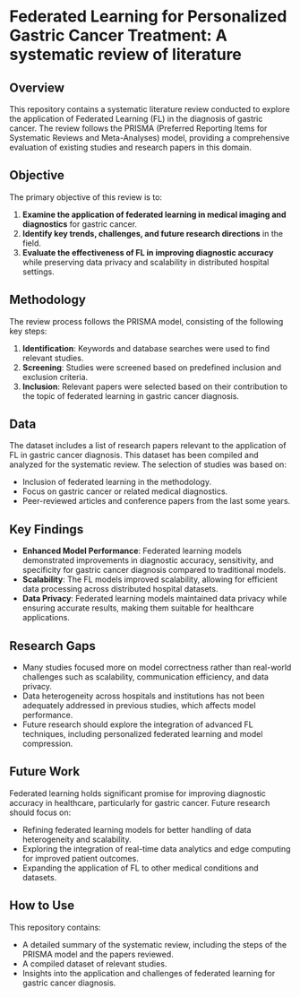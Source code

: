 # Federated Learning for Personalized Gastric Cancer Treatment: A systematic review of literature

## Overview

This repository contains a systematic literature review conducted to explore the application of Federated Learning (FL) in the diagnosis of gastric cancer. The review follows the PRISMA (Preferred Reporting Items for Systematic Reviews and Meta-Analyses) model, providing a comprehensive evaluation of existing studies and research papers in this domain.

## Objective

The primary objective of this review is to:
1. **Examine the application of federated learning in medical imaging and diagnostics** for gastric cancer.
2. **Identify key trends, challenges, and future research directions** in the field.
3. **Evaluate the effectiveness of FL in improving diagnostic accuracy** while preserving data privacy and scalability in distributed hospital settings.

## Methodology

The review process follows the PRISMA model, consisting of the following key steps:
1. **Identification**: Keywords and database searches were used to find relevant studies.
2. **Screening**: Studies were screened based on predefined inclusion and exclusion criteria.
3. **Inclusion**: Relevant papers were selected based on their contribution to the topic of federated learning in gastric cancer diagnosis.

## Data

The dataset includes a list of research papers relevant to the application of FL in gastric cancer diagnosis. This dataset has been compiled and analyzed for the systematic review. The selection of studies was based on:
- Inclusion of federated learning in the methodology.
- Focus on gastric cancer or related medical diagnostics.
- Peer-reviewed articles and conference papers from the last some years.

## Key Findings

- **Enhanced Model Performance**: Federated learning models demonstrated improvements in diagnostic accuracy, sensitivity, and specificity for gastric cancer diagnosis compared to traditional models.
- **Scalability**: The FL models improved scalability, allowing for efficient data processing across distributed hospital datasets.
- **Data Privacy**: Federated learning models maintained data privacy while ensuring accurate results, making them suitable for healthcare applications.

## Research Gaps

- Many studies focused more on model correctness rather than real-world challenges such as scalability, communication efficiency, and data privacy.
- Data heterogeneity across hospitals and institutions has not been adequately addressed in previous studies, which affects model performance.
- Future research should explore the integration of advanced FL techniques, including personalized federated learning and model compression.

## Future Work

Federated learning holds significant promise for improving diagnostic accuracy in healthcare, particularly for gastric cancer. Future research should focus on:
- Refining federated learning models for better handling of data heterogeneity and scalability.
- Exploring the integration of real-time data analytics and edge computing for improved patient outcomes.
- Expanding the application of FL to other medical conditions and datasets.

## How to Use

This repository contains:
- A detailed summary of the systematic review, including the steps of the PRISMA model and the papers reviewed.
- A compiled dataset of relevant studies.
- Insights into the application and challenges of federated learning for gastric cancer diagnosis.


